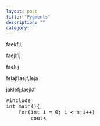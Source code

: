 ```yaml
---
layout: post
title: "Pygments"
description: ""
category: 
---
```

faekfjl;


faejlflj

faeklj

felajflaejf;leja

jaklefj;laejkf

<pre class="brush: cpp">
#include<iostream.h>
int main(){
	for(int i = 0; i < n;i++)
		cout<<i<<endl;
	retrun 0;
}
</pre>
